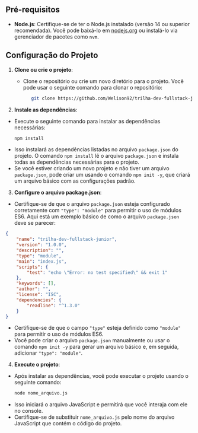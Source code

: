 ## Pré-requisitos

-   **Node.js**: Certifique-se de ter o Node.js instalado (versão 14 ou superior recomendada). Você pode baixá-lo em [nodejs.org](https://nodejs.org/) ou instalá-lo via gerenciador de pacotes como `nvm`.

## Configuração do Projeto

1. **Clone ou crie o projeto**:

    - Clone o repositório ou crie um novo diretório para o projeto. Você pode usar o seguinte comando para clonar o repositório:
        ```bash
           git clone https://github.com/Welison92/trilha-dev-fullstack-junior.git
        ```

2. **Instale as dependências**:

-   Execute o seguinte comando para instalar as dependências necessárias:
    ```bash
    npm install
    ```
-   Isso instalará as dependências listadas no arquivo `package.json` do projeto. O comando `npm install` lê o arquivo `package.json` e instala todas as dependências necessárias para o projeto.
-   Se você estiver criando um novo projeto e não tiver um arquivo `package.json`, pode criar um usando o comando `npm init -y`, que criará um arquivo básico com as configurações padrão.

3. **Configure o arquivo package.json**:

-   Certifique-se de que o arquivo `package.json` esteja configurado corretamente com `"type": "module"` para permitir o uso de módulos ES6. Aqui está um exemplo básico de como o arquivo `package.json` deve se parecer:

```json
{
    "name": "trilha-dev-fullstack-junior",
    "version": "1.0.0",
    "description": "",
    "type": "module",
    "main": "index.js",
    "scripts": {
        "test": "echo \"Error: no test specified\" && exit 1"
    },
    "keywords": [],
    "author": "",
    "license": "ISC",
    "dependencies": {
        "readline": "^1.3.0"
    }
}
```

-   Certifique-se de que o campo `"type"` esteja definido como `"module"` para permitir o uso de módulos ES6.
-   Você pode criar o arquivo `package.json` manualmente ou usar o comando `npm init -y` para gerar um arquivo básico e, em seguida, adicionar `"type": "module"`.

4. **Execute o projeto**:

-   Após instalar as dependências, você pode executar o projeto usando o seguinte comando:
    ```bash
    node nome_arquivo.js
    ```
-   Isso iniciará o arquivo JavaScript e permitirá que você interaja com ele no console.
-   Certifique-se de substituir `nome_arquivo.js` pelo nome do arquivo JavaScript que contém o código do projeto.
